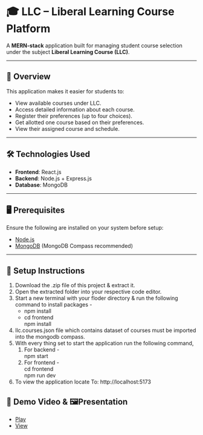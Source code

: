 # 🎓 LLC – Liberal Learning Course Platform

A **MERN-stack** application built for managing student course selection under the subject **Liberal Learning Course (LLC)**.

---

## 📘 Overview

This application makes it easier for students to:
- View available courses under LLC.
- Access detailed information about each course.
- Register their preferences (up to four choices).
- Get allotted one course based on their preferences.
- View their assigned course and schedule.

---

## 🛠️ Technologies Used

- **Frontend**: React.js  
- **Backend**: Node.js + Express.js  
- **Database**: MongoDB

---

## 🖥️ Prerequisites

Ensure the following are installed on your system before setup:
- [Node.js](https://nodejs.org/)
- [MongoDB](https://www.mongodb.com/) (MongoDB Compass recommended)

---

## 🚀 Setup Instructions
<ol>
  <li>Download the .zip file of this project & extract it.</li>
  <li>Open the extracted folder into your respective code editor.</li>
  <li>Start a new terminal with your floder directory & run the following command to install packages -
    <ul>
      <li>npm install</li>
      <li>cd frontend <br> npm install</li>
    </ul>
  </li>
  <li>llc.courses.json file which contains dataset of courses must be imported into the mongodb compass.</li>
  <li>With every thing set to start the application run the following command,
    <ol>
      <li>For backend -</li>
      npm start
      <li>For frontend -</li>
      cd frontend <br>
      npm run dev
    </ol>
  </li>
  <li>To view the application locate To: http://localhost:5173</li>
</ol>

## 🎥 Demo Video & 🖼️Presentation

- [Play](https://drive.google.com/file/d/1UxfohYdgaz3bnWZahbJnjhnpYzE8mp3Y/view?usp=sharing)
- [View](https://www.mongodb.com/)
